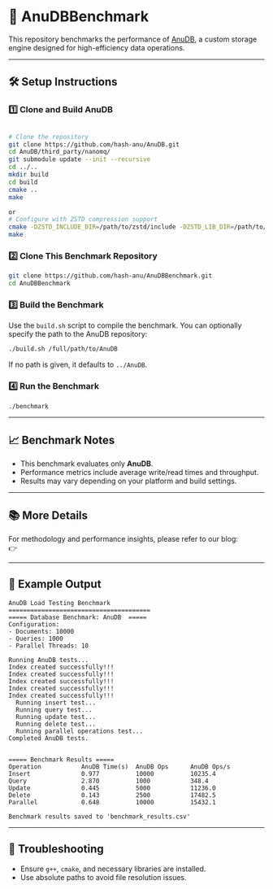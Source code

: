 # 🚀 AnuDBBenchmark

This repository benchmarks the performance of [AnuDB](https://github.com/hash-anu/AnuDB), a custom storage engine designed for high-efficiency data operations.

---

## 🛠️ Setup Instructions

### 1️⃣ Clone and Build AnuDB

```bash

# Clone the repository
git clone https://github.com/hash-anu/AnuDB.git
cd AnuDB/third_party/nanomq/
git submodule update --init --recursive
cd ../..
mkdir build
cd build
cmake ..
make

or
# Configure with ZSTD compression support
cmake -DZSTD_INCLUDE_DIR=/path/to/zstd/include -DZSTD_LIB_DIR=/path/to/zstd/lib ..
make
```

### 2️⃣ Clone This Benchmark Repository

```bash
git clone https://github.com/hash-anu/AnuDBBenchmark.git
cd AnuDBBenchmark
```

### 3️⃣ Build the Benchmark

Use the `build.sh` script to compile the benchmark. You can optionally specify the path to the AnuDB repository:

```bash
./build.sh /full/path/to/AnuDB
```

If no path is given, it defaults to `../AnuDB`.

### 4️⃣ Run the Benchmark

```bash
./benchmark
```

---

## 📈 Benchmark Notes

- This benchmark evaluates only **AnuDB**.
- Performance metrics include average write/read times and throughput.
- Results may vary depending on your platform and build settings.

---

## 📚 More Details

For methodology and performance insights, please refer to our blog:  
👉 

---

## 🤩 Example Output

```
AnuDB Load Testing Benchmark
=======================================
===== Database Benchmark: AnuDB  =====
Configuration:
- Documents: 10000
- Queries: 1000
- Parallel Threads: 10

Running AnuDB tests...
Index created successfully!!!
Index created successfully!!!
Index created successfully!!!
Index created successfully!!!
Index created successfully!!!
  Running insert test...
  Running query test...
  Running update test...
  Running delete test...
  Running parallel operations test...
Completed AnuDB tests.


===== Benchmark Results =====
Operation           AnuDB Time(s)  AnuDB Ops      AnuDB Ops/s
Insert              0.977          10000          10235.4
Query               2.870          1000           348.4
Update              0.445          5000           11236.0
Delete              0.143          2500           17482.5
Parallel            0.648          10000          15432.1

Benchmark results saved to 'benchmark_results.csv'
```

---

## 🔧 Troubleshooting

- Ensure `g++`, `cmake`, and necessary libraries are installed.
- Use absolute paths to avoid file resolution issues.
